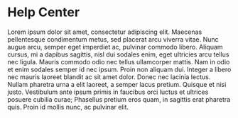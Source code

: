 # Help Center

Lorem ipsum dolor sit amet, consectetur adipiscing elit. Maecenas pellentesque condimentum metus, sed placerat arcu viverra vitae. Nunc augue arcu, semper eget imperdiet ac, pulvinar commodo libero. Aliquam cursus, mi a dapibus sagittis, nisl dui sodales enim, eget ultricies arcu tellus nec ligula. Mauris commodo odio nec tellus ullamcorper mattis. Nam in odio et enim sodales semper id nec ipsum. Proin non aliquam dui. Integer a libero nec mauris laoreet blandit ac sit amet dolor. Donec nec lacinia lectus. Nullam pharetra urna a elit laoreet, a semper lacus pretium. Quisque et nisi justo. Vestibulum ante ipsum primis in faucibus orci luctus et ultrices posuere cubilia curae; Phasellus pretium eros quam, in sagittis erat pharetra quis. Proin id mollis nunc, ac pulvinar elit.
